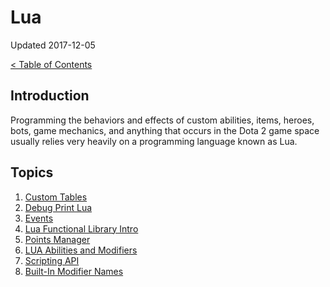 # Lua

Updated 2017-12-05

[< Table of Contents][0]

## Introduction

Programming the behaviors and effects of custom abilities, items, heroes, bots, game mechanics, and anything that occurs in the Dota 2 game space usually relies very heavily on a programming language known as Lua.

## Topics

1. [Custom Tables][1]
2. [Debug Print Lua][2]
3. [Events][3]
4. [Lua Functional Library Intro][4]
5. [Points Manager][5]
1. [LUA Abilities and Modifiers][6]
2. [Scripting API][7]
3. [Built-In Modifier Names][8]

[0]: README.md
[1]: custom_tables.md
[2]: debug_print_lua.md
[3]: events.md
[4]: lua_fun_intro.md
[5]: pointsmanager.md
[6]: https://developer.valvesoftware.com/wiki/Dota_2_Workshop_Tools/Lua_Abilities_and_Modifiers
[7]: https://developer.valvesoftware.com/wiki/Dota_2_Workshop_Tools/Scripting/API
[8]: https://developer.valvesoftware.com/wiki/Dota_2_Workshop_Tools/Scripting/Built-In_Modifier_Names
